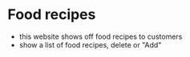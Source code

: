 # Food recipes
- this website shows off food recipes to customers
- show a list of food recipes, delete or "Add"